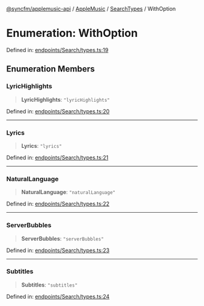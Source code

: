 [@syncfm/applemusic-api](../../../../../../globals.md) / [AppleMusic](../../../index.md) / [SearchTypes](../index.md) / WithOption

# Enumeration: WithOption

Defined in: [endpoints/Search/types.ts:19](https://github.com/sync-fm/applemusic-api/blob/a6a8471d4d51a41f6bd8af9d95c8abf0126e10f4/src/endpoints/Search/types.ts#L19)

## Enumeration Members

### LyricHighlights

> **LyricHighlights**: `"lyricHighlights"`

Defined in: [endpoints/Search/types.ts:20](https://github.com/sync-fm/applemusic-api/blob/a6a8471d4d51a41f6bd8af9d95c8abf0126e10f4/src/endpoints/Search/types.ts#L20)

***

### Lyrics

> **Lyrics**: `"lyrics"`

Defined in: [endpoints/Search/types.ts:21](https://github.com/sync-fm/applemusic-api/blob/a6a8471d4d51a41f6bd8af9d95c8abf0126e10f4/src/endpoints/Search/types.ts#L21)

***

### NaturalLanguage

> **NaturalLanguage**: `"naturalLanguage"`

Defined in: [endpoints/Search/types.ts:22](https://github.com/sync-fm/applemusic-api/blob/a6a8471d4d51a41f6bd8af9d95c8abf0126e10f4/src/endpoints/Search/types.ts#L22)

***

### ServerBubbles

> **ServerBubbles**: `"serverBubbles"`

Defined in: [endpoints/Search/types.ts:23](https://github.com/sync-fm/applemusic-api/blob/a6a8471d4d51a41f6bd8af9d95c8abf0126e10f4/src/endpoints/Search/types.ts#L23)

***

### Subtitles

> **Subtitles**: `"subtitles"`

Defined in: [endpoints/Search/types.ts:24](https://github.com/sync-fm/applemusic-api/blob/a6a8471d4d51a41f6bd8af9d95c8abf0126e10f4/src/endpoints/Search/types.ts#L24)
